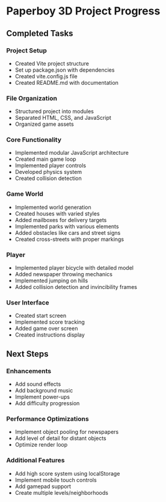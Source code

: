 # Paperboy 3D Project Progress

## Completed Tasks

### Project Setup
- Created Vite project structure
- Set up package.json with dependencies
- Created vite.config.js file
- Created README.md with documentation

### File Organization
- Structured project into modules
- Separated HTML, CSS, and JavaScript
- Organized game assets

### Core Functionality
- Implemented modular JavaScript architecture
- Created main game loop
- Implemented player controls
- Developed physics system
- Created collision detection

### Game World
- Implemented world generation
- Created houses with varied styles
- Added mailboxes for delivery targets
- Implemented parks with various elements
- Added obstacles like cars and street signs
- Created cross-streets with proper markings

### Player
- Implemented player bicycle with detailed model
- Added newspaper throwing mechanics
- Implemented jumping on hills
- Added collision detection and invincibility frames

### User Interface
- Created start screen
- Implemented score tracking
- Added game over screen
- Created instructions display

## Next Steps

### Enhancements
- Add sound effects
- Add background music
- Implement power-ups
- Add difficulty progression

### Performance Optimizations
- Implement object pooling for newspapers
- Add level of detail for distant objects
- Optimize render loop

### Additional Features
- Add high score system using localStorage
- Implement mobile touch controls
- Add gamepad support
- Create multiple levels/neighborhoods
